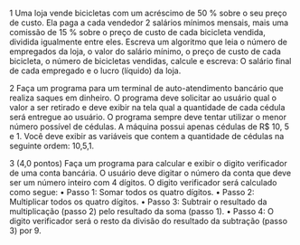 1 Uma loja vende bicicletas com um acréscimo de 50 % sobre o seu preço de
custo. Ela paga a cada vendedor 2 salários mínimos mensais, mais uma comissão de 15 %
sobre o preço de custo de cada bicicleta vendida, dividida igualmente entre eles.
Escreva um algoritmo que leia o número de empregados da loja, o valor do salário mínimo, o preço de
custo de cada bicicleta, o número de bicicletas vendidas, calcule e escreva: O salário final de
cada empregado e o lucro (líquido) da loja.

2 Faça um programa para um terminal de auto-atendimento bancário que realiza
saques em dinheiro. O programa deve solicitar ao usuário qual o valor a ser retirado e deve
exibir na tela qual a quantidade de cada cédula será entregue ao usuário.
O programa sempre deve tentar utilizar o menor número possível de cédulas.
A máquina possui apenas cédulas de R$ 10, 5 e 1. Você deve exibir as variáveis
que contem a quantidade de cédulas na seguinte ordem: 10,5,1.

3 (4,0 pontos) Faça um programa para calcular e exibir o digito verificador de uma conta
bancária. O usuário deve digitar o número da conta que deve ser um número inteiro com 4
dígitos. O digito verificador será calculado como segue:
• Passo 1: Somar todos os quatro dígitos.
• Passo 2: Multiplicar todos os quatro dígitos.
• Passo 3: Subtrair o resultado da multiplicação (passo 2) pelo resultado da soma (passo 1).
• Passo 4: O digito verificador será o resto da divisão do resultado da subtração (passo 3)
por 9.

